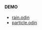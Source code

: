#### DEMO

- [rain.odin](https://twitter.com/doccaico/status/1790493377341059421)
- [particle.odin](https://twitter.com/doccaico/status/1790990900929474580)
